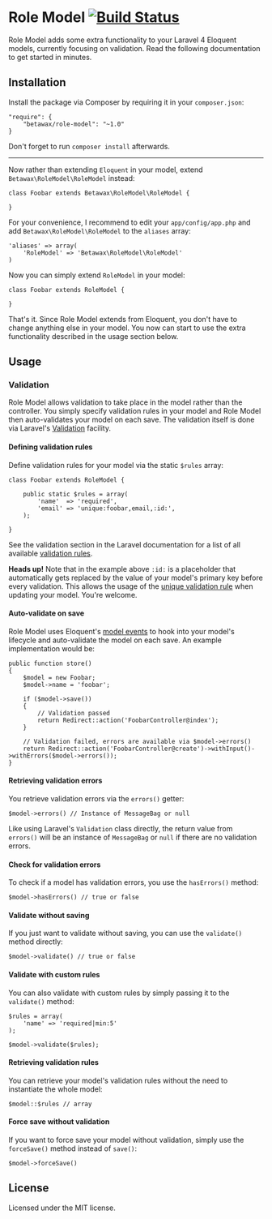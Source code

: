 # Role Model [![Build Status](https://travis-ci.org/betawax/role-model.png?branch=master)](https://travis-ci.org/betawax/role-model) #

Role Model adds some extra functionality to your Laravel 4 Eloquent models, currently focusing on validation. Read the following documentation to get started in minutes.

## Installation

Install the package via Composer by requiring it in your `composer.json`:

	"require": {
		"betawax/role-model": "~1.0"
	}

Don't forget to run `composer install` afterwards.

---

Now rather than extending `Eloquent` in your model, extend `Betawax\RoleModel\RoleModel` instead:

	class Foobar extends Betawax\RoleModel\RoleModel {
		
	}

For your convenience, I recommend to edit your `app/config/app.php` and add `Betawax\RoleModel\RoleModel` to the `aliases` array:

	'aliases' => array(
		'RoleModel' => 'Betawax\RoleModel\RoleModel'
	)

Now you can simply extend `RoleModel` in your model:

	class Foobar extends RoleModel {
		
	}

That's it. Since Role Model extends from Eloquent, you don't have to change anything else in your model. You now can start to use the extra functionality described in the usage section below.

## Usage

### Validation

Role Model allows validation to take place in the model rather than the controller. You simply specify validation rules in your model and Role Model then auto-validates your model on each save. The validation itself is done via Laravel's [Validation](http://four.laravel.com/docs/validation) facility.

#### Defining validation rules

Define validation rules for your model via the static `$rules` array:

	class Foobar extends RoleModel {
		
		public static $rules = array(
			'name'  => 'required',
			'email' => 'unique:foobar,email,:id:',
		);
		
	}

See the validation section in the Laravel documentation for a list of all available [validation rules](http://four.laravel.com/docs/validation#available-validation-rules).

**Heads up!** Note that in the example above `:id:` is a placeholder that automatically gets replaced by the value of your model's primary key before every validation. This allows the usage of the [unique validation rule](http://four.laravel.com/docs/validation#rule-unique) when updating your model. You're welcome.

#### Auto-validate on save

Role Model uses Eloquent's [model events](http://four.laravel.com/docs/eloquent#model-events) to hook into your model's lifecycle and auto-validate the model on each save. An example implementation would be:

	public function store()
	{
		$model = new Foobar;
		$model->name = 'foobar';
		
		if ($model->save())
		{
			// Validation passed
			return Redirect::action('FoobarController@index');
		}
		
		// Validation failed, errors are available via $model->errors()
		return Redirect::action('FoobarController@create')->withInput()->withErrors($model->errors());
	}

#### Retrieving validation errors

You retrieve validation errors via the `errors()` getter:

	$model->errors() // Instance of MessageBag or null

Like using Laravel's `Validation` class directly, the return value from `errors()` will be an instance of `MessageBag` or `null` if there are no validation errors.

#### Check for validation errors

To check if a model has validation errors, you use the `hasErrors()` method:

	$model->hasErrors() // true or false

#### Validate without saving

If you just want to validate without saving, you can use the `validate()` method directly:

	$model->validate() // true or false

#### Validate with custom rules

You can also validate with custom rules by simply passing it to the `validate()` method:

	$rules = array(
		'name' => 'required|min:5'
	);
	
	$model->validate($rules);

#### Retrieving validation rules

You can retrieve your model's validation rules without the need to instantiate the whole model:

	$model::$rules // array

#### Force save without validation

If you want to force save your model without validation, simply use the `forceSave()` method instead of `save()`:

	$model->forceSave()

## License

Licensed under the MIT license.
